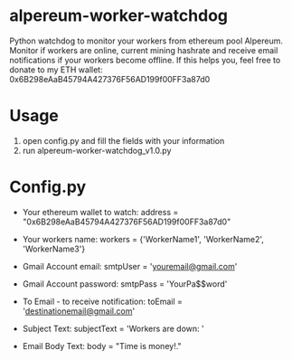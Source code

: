 # alpereum-worker-watchdog
Python watchdog to monitor your workers from ethereum pool Alpereum. Monitor if workers are online, current mining hashrate and receive email notifications if your workers become offline.
If this helps you, feel free to donate to my ETH wallet: 0x6B298eAaB45794A427376F56AD199f00FF3a87d0

# Usage
1. open config.py and fill the fields with your information
2. run alpereum-worker-watchdog_v1.0.py

# Config.py
- Your ethereum wallet to watch:
address = "0x6B298eAaB45794A427376F56AD199f00FF3a87d0"

- Your workers name:
workers = {'WorkerName1', 'WorkerName2', 'WorkerName3'}

- Gmail Account email:
smtpUser = 'youremail@gmail.com'

- Gmail Account password:
smtpPass = 'YourPa$$word'

- To Email - to receive notification:
toEmail = 'destinationemail@gmail.com'

- Subject Text:
subjectText = 'Workers are down: '

- Email Body Text:
body = "Time is money!."

